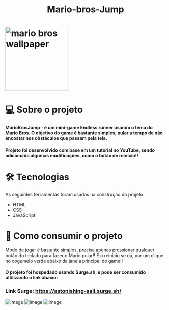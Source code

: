 # <h1 align="center"> Mario-bros-Jump </h1>
# <img height="200px" src="https://cdn.wallpapersafari.com/79/67/Qg4762.jpg" alt="mario bros wallpaper"/>

# 💻 Sobre o projeto
#### MarioBrosJump - é um mini-game Endless runner usando o tema do Mario Bros. O objetivo do game é bastante simples, pular a tempo de não encostar nos obstáculos que passam pela tela.
#### Projeto foi desenvolvido com base em um tutorial no YouTube, sendo adicionado algumas modificações, como o botão de reinício!!

# 🛠 Tecnologias
As seguintes ferramentas foram usadas na construção do projeto:

- HTML
- CSS
- JavaScript

# 🚀 Como consumir o projeto

Modo de jogar é bastante simples, precisa apenas pressionar qualquer botão do teclado para fazer o Mario pular!! E o reinicio se dá, por um clique no cogumelo verde abaixo da janela principal do game!!

#### O projeto foi hospedado usando Surge.sh, e pode ser consumido ultilizando o link abaixo:

### Link Surge: https://astonishing-sail.surge.sh/



![image](https://user-images.githubusercontent.com/91287071/174610613-7ebab296-2397-4f73-a90d-e1ffd8bd1a89.png)
![image](https://user-images.githubusercontent.com/91287071/174611061-cc1662b4-eaa6-428d-91a0-a9bd40bcd71c.png)
![image](https://user-images.githubusercontent.com/91287071/174610411-4201a6cc-343f-4459-a1ce-9df9311e71d7.png)

